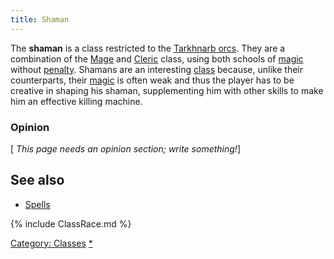 ```yaml
---
title: Shaman
---
```


The **shaman** is a class restricted to the [Tarkhnarb
orcs](Tarkhnarb_orc "wikilink"). They are a combination of the
[Mage](Mage "wikilink") and [Cleric](Cleric "wikilink") class, using
both schools of [magic](magic "wikilink") without
[penalty](Practice_Penalty "wikilink"). Shamans are an interesting
[class](class "wikilink") because, unlike their counterparts, their
[magic](magic "wikilink") is often weak and thus the player has to be
creative in shaping his shaman, supplementing him with other skills to
make him an effective killing machine.

### Opinion

\[ *This page needs an opinion section; write something!*\]

## See also

- [Spells](Spell "wikilink")

{% include ClassRace.md %}

[Category: Classes](Category:_Classes "wikilink")
[\*](Category:_Shaman "wikilink")